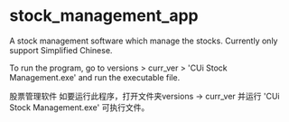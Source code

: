 # stock_management_app
A stock management software which manage the stocks.
Currently only support Simplified Chinese.

To run the program, go to versions > curr_ver > 'CUi Stock Management.exe' and run the executable file.

股票管理软件
如要运行此程序，打开文件夹versions -> curr_ver 并运行 'CUi Stock Management.exe' 可执行文件。
